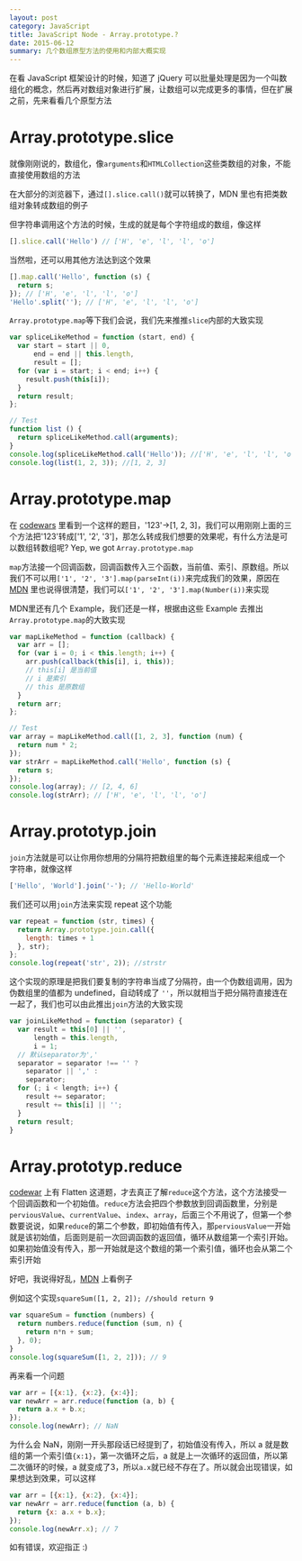 ```yaml
---
layout: post
category: JavaScript
title: JavaScript Node - Array.prototype.?
date: 2015-06-12
summary: 几个数组原型方法的使用和内部大概实现
---
```


在看 JavaScript 框架设计的时候，知道了 jQuery 可以批量处理是因为一个叫数组化的概念，然后再对数组对象进行扩展，让数组可以完成更多的事情，但在扩展之前，先来看看几个原型方法

# Array.prototype.slice

就像刚刚说的，数组化，像`arguments`和`HTMLCollection`这些类数组的对象，不能直接使用数组的方法

在大部分的浏览器下，通过`[].slice.call()`就可以转换了，MDN 里也有把类数组对象转成数组的例子

但字符串调用这个方法的时候，生成的就是每个字符组成的数组，像这样

```javascript
[].slice.call('Hello') // ['H', 'e', 'l', 'l', 'o']
```

当然啦，还可以用其他方法达到这个效果

```javascript
[].map.call('Hello', function (s) {
  return s;
}); // ['H', 'e', 'l', 'l', 'o']
'Hello'.split(''); // ['H', 'e', 'l', 'l', 'o']
```

`Array.prototype.map`等下我们会说，我们先来推推`slice`内部的大致实现

```javascript
var spliceLikeMethod = function (start, end) {
  var start = start || 0,
      end = end || this.length,
      result = [];
  for (var i = start; i < end; i++) {
    result.push(this[i]);
  }
  return result;
};

// Test
function list () {
  return spliceLikeMethod.call(arguments);
}
console.log(spliceLikeMethod.call('Hello')); //['H', 'e', 'l', 'l', 'o']
console.log(list(1, 2, 3)); //[1, 2, 3]
```

# Array.prototype.map

在 [codewars](http://www.codewars.com/) 里看到一个这样的题目，'123'->[1, 2, 3]，我们可以用刚刚上面的三个方法把'123'转成['1', '2', '3']，那怎么转成我们想要的效果呢，有什么方法是可以数组转数组呢? Yep, we got `Array.prototype.map`

`map`方法接一个回调函数，回调函数传入三个函数，当前值、索引、原数组。所以我们不可以用`['1', '2', '3'].map(parseInt(i))`来完成我们的效果，原因在 [MDN](https://developer.mozilla.org/en-US/docs/Web/JavaScript/Reference/Global_Objects/Array/map) 里也说得很清楚，我们可以`['1', '2', '3'].map(Number(i))`来实现

MDN里还有几个 Example，我们还是一样，根据由这些 Example 去推出`Array.prototype.map`的大致实现

```javascript
var mapLikeMethod = function (callback) {
  var arr = [];
  for (var i = 0; i < this.length; i++) {
    arr.push(callback(this[i], i, this));
    // this[i] 是当前值
    // i 是索引
    // this 是原数组
  }
  return arr;
};

// Test
var array = mapLikeMethod.call([1, 2, 3], function (num) {
  return num * 2;
});
var strArr = mapLikeMethod.call('Hello', function (s) {
  return s;
});
console.log(array); // [2, 4, 6]
console.log(strArr); // ['H', 'e', 'l', 'l', 'o']
```

# Array.prototyp.join

`join`方法就是可以让你用你想用的分隔符把数组里的每个元素连接起来组成一个字符串，就像这样

```javascript
['Hello', 'World'].join('-'); // 'Hello-World'
```

我们还可以用`join`方法来实现 repeat 这个功能

```javascript
var repeat = function (str, times) {
  return Array.prototype.join.call({
    length: times + 1
  }, str);
};
console.log(repeat('str', 2)); //strstr
```

这个实现的原理是把我们要复制的字符串当成了分隔符，由一个伪数组调用，因为伪数组里的值都为 undefined，自动转成了 `''`，所以就相当于把分隔符直接连在一起了，我们也可以由此推出`join`方法的大致实现

```javascript
var joinLikeMethod = function (separator) {
  var result = this[0] || '',
      length = this.length,
      i = 1;
  // 默认separator为','
  separator = separator !== '' ?
    separator || ',' :
    separator;
  for (; i < length; i++) {
    result += separator;
    result += this[i] || '';
  }
  return result;
}
```

# Array.prototyp.reduce

[codewar](http://www.codewars.com/) 上有 Flatten
这道题，才去真正了解`reduce`这个方法，这个方法接受一个回调函数和一个初始值。`reduce`方法会把四个参数放到回调函数里，分别是`perviousValue`、`currentValue`、`index`、`array`，后面三个不用说了，但第一个参数要说说，如果`reduce`的第二个参数，即初始值有传入，那`perviousValue`一开始就是该初始值，后面则是前一次回调函数的返回值，循环从数组第一个索引开始。如果初始值没有传入，那一开始就是这个数组的第一个索引值，循环也会从第二个索引开始

好吧，我说得好乱，[MDN](https://developer.mozilla.org/en-US/docs/Web/JavaScript/Reference/Global_Objects/Array/Reduce) 上看例子

例如这个实现`squareSum([1, 2, 2]); //should return 9`

```javascript
var squareSum = function (numbers) {
  return numbers.reduce(function (sum, n) {
    return n*n + sum;
  }, 0);
}
console.log(squareSum([1, 2, 2])); // 9
```

再来看一个问题

```javascript
var arr = [{x:1}, {x:2}, {x:4}];
var newArr = arr.reduce(function (a, b) {
  return a.x + b.x;
});
console.log(newArr); // NaN
```

为什么会 NaN，刚刚一开头那段话已经提到了，初始值没有传入，所以 a 就是数组的第一个索引值`{x:1}`，第一次循环之后，a 就是上一次循环的返回值，所以第二次循环的时候，a 就变成了3，所以`a.x`就已经不存在了。所以就会出现错误，如果想达到效果，可以这样

```javascript
var arr = [{x:1}, {x:2}, {x:4}];
var newArr = arr.reduce(function (a, b) {
  return {x: a.x + b.x};
});
console.log(newArr.x); // 7
```

如有错误，欢迎指正 :)
